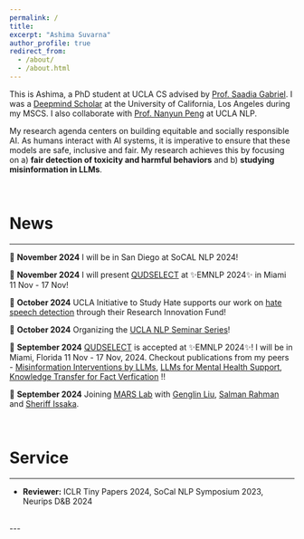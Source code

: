 ```yaml
---
permalink: /
title: 
excerpt: "Ashima Suvarna"
author_profile: true
redirect_from: 
  - /about/
  - /about.html
---
```


This is Ashima, a PhD student at UCLA CS advised by [Prof. Saadia Gabriel](https://saadia-gabriel.github.io/). I was a [Deepmind Scholar](https://deepmind.google/about/education/) at the University of California, Los Angeles during my MSCS. I also collaborate with [Prof. Nanyun Peng](https://vnpeng.net/) at UCLA NLP. 

My research agenda centers on building equitable and socially responsible AI. As humans interact with AI systems, it is imperative to ensure that these models are safe, inclusive and fair. My research achieves this by focusing on a) **fair detection of toxicity and harmful behaviors** and b) **studying misinformation in LLMs**. 

 
<br/>


News
======
---
🍄 **November 2024** I will be in San Diego at SoCAL NLP 2024!

🍄 **November 2024** I will present [QUDSELECT](https://arxiv.org/abs/2408.01046) at ✨EMNLP 2024✨ in Miami 11 Nov - 17 Nov!

🍄 **October 2024** UCLA Initiative to Study Hate supports our work on [hate speech detection](https://studyofhate.ucla.edu/2024/10/24/community-grounded-hate-speech-detection/) through their Research Innovation Fund!

🍄 **October 2024** Organizing the [UCLA NLP Seminar Series](https://uclanlp.github.io/nlp-seminar/)! 

🍄 **September 2024** [QUDSELECT](https://arxiv.org/abs/2408.01046) is accepted at ✨EMNLP 2024✨! I will be in Miami, Florida 11 Nov - 17 Nov, 2024. Checkout publications from my peers - [Misinformation Interventions by LLMs](https://mit-genai.pubpub.org/pub/cnks7gwl/release/1?readingCollection=bc5ea8fc), [LLMs for Mental Health Support](https://arxiv.org/abs/2405.12021), [Knowledge Transfer for Fact Verfication](https://arxiv.org/abs/2407.00369) !!

🍄 **September 2024** Joining [MARS Lab](https://saadiagabriel.com/mars_lab.html) with [Genglin Liu](https://genglinliu.github.io/cv/), [Salman Rahman](https://www.linkedin.com/in/salman-rahman-853436166/) and [Sheriff Issaka](https://sheriffissaka.com/). 

<br/>

Service
======
---

- **Reviewer:** ICLR Tiny Papers 2024, SoCal NLP Symposium 2023, Neurips D&B 2024 <br/>

<br/>
---


 
